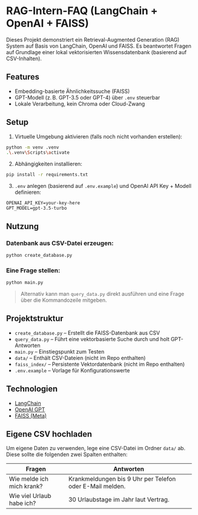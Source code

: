 
#  RAG-Intern-FAQ (LangChain + OpenAI + FAISS)

Dieses Projekt demonstriert ein Retrieval-Augmented Generation (RAG) System auf Basis von LangChain, OpenAI und FAISS. Es beantwortet Fragen auf Grundlage einer lokal vektorisierten Wissensdatenbank (basierend auf CSV-Inhalten).

## Features
- Embedding-basierte Ähnlichkeitssuche (FAISS)
- GPT-Modell (z. B. GPT-3.5 oder GPT-4) über `.env` steuerbar
- Lokale Verarbeitung, kein Chroma oder Cloud-Zwang


## Setup

1. Virtuelle Umgebung aktivieren (falls noch nicht vorhanden erstellen):
```bash
python -m venv .venv
.\.venv\Scripts\activate
```

2. Abhängigkeiten installieren:
```bash
pip install -r requirements.txt
```

3. `.env` anlegen (basierend auf `.env.example`) und OpenAI API Key + Modell definieren:
```env
OPENAI_API_KEY=your-key-here
GPT_MODEL=gpt-3.5-turbo
```

##  Nutzung

### Datenbank aus CSV-Datei erzeugen:
```bash
python create_database.py
```

### Eine Frage stellen:
```bash
python main.py
```

> Alternativ kann man `query_data.py` direkt ausführen und eine Frage über die Kommandozeile mitgeben.

## Projektstruktur

- `create_database.py` – Erstellt die FAISS-Datenbank aus CSV
- `query_data.py` – Führt eine vektorbasierte Suche durch und holt GPT-Antworten
- `main.py` – Einstiegspunkt zum Testen
- `data/` – Enthält CSV-Dateien (nicht im Repo enthalten)
- `faiss_index/` – Persistente Vektordatenbank (nicht im Repo enthalten)
- `.env.example` – Vorlage für Konfigurationswerte 

##  Technologien

- [LangChain](https://www.langchain.com/)
- [OpenAI GPT](https://platform.openai.com/)
- [FAISS (Meta)](https://github.com/facebookresearch/faiss)


## Eigene CSV hochladen

Um eigene Daten zu verwenden, lege eine CSV-Datei im Ordner `data/` ab. Diese sollte die folgenden zwei Spalten enthalten:

| Fragen                        | Antworten                                                |
|------------------------------|-----------------------------------------------------------|
| Wie melde ich mich krank?    | Krankmeldungen bis 9 Uhr per Telefon oder E-Mail melden. |
| Wie viel Urlaub habe ich?    | 30 Urlaubstage im Jahr laut Vertrag.                     |


